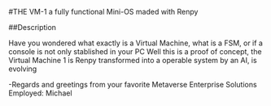 #THE VM-1 a fully functional Mini-OS maded with Renpy

##Description

Have you wondered what exactly is a Virtual Machine, what is a FSM, or if a console is not only stablished in your PC
Well this is a proof of concept, the Virtual Machine 1 is Renpy transformed into a operable system by an AI, is evolving


-Regards and greetings from your favorite Metaverse Enterprise Solutions Employed: Michael 
